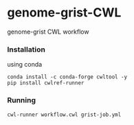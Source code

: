 # genome-grist-CWL
genome-grist CWL workflow

### Installation

using conda

```
conda install -c conda-forge cwltool -y
pip install cwlref-runner
```

### Running

```
cwl-runner workflow.cwl grist-job.yml
```
